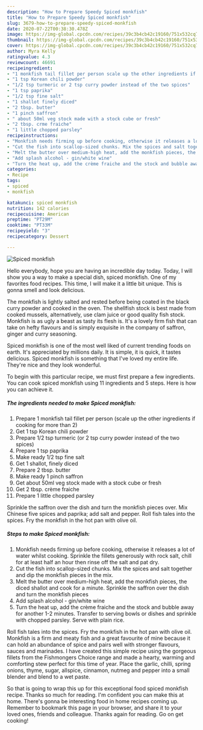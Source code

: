 ```yaml
---
description: "How to Prepare Speedy Spiced monkfish"
title: "How to Prepare Speedy Spiced monkfish"
slug: 3679-how-to-prepare-speedy-spiced-monkfish
date: 2020-07-22T00:38:30.478Z
image: https://img-global.cpcdn.com/recipes/39c3b4cb42c19160/751x532cq70/spiced-monkfish-recipe-main-photo.jpg
thumbnail: https://img-global.cpcdn.com/recipes/39c3b4cb42c19160/751x532cq70/spiced-monkfish-recipe-main-photo.jpg
cover: https://img-global.cpcdn.com/recipes/39c3b4cb42c19160/751x532cq70/spiced-monkfish-recipe-main-photo.jpg
author: Myra Kelly
ratingvalue: 4.3
reviewcount: 46691
recipeingredient:
- "1 monkfish tail fillet per person scale up the other ingredients if cooking for more than 2"
- "1 tsp Korean chili powder"
- "1/2 tsp turmeric or 2 tsp curry powder instead of the two spices"
- "1 tsp paprika"
- "1/2 tsp fine salt"
- "1 shallot finely diced"
- "2 tbsp. butter"
- "1 pinch saffron"
- " about 50ml veg stock made with a stock cube or fresh"
- "2 tbsp. crme fraiche"
- "1 little chopped parsley"
recipeinstructions:
- "Monkfish needs firming up before cooking, otherwise it releases a lot of water whilst cooking. Sprinkle the fillets generously with rock salt, chill for at least half an hour then rinse off the salt and pat dry."
- "Cut the fish into scallop-sized chunks. Mix the spices and salt together and dip the monkfish pieces in the mix."
- "Melt the butter over medium-high heat, add the monkfish pieces, the diced shallot and cook for a minute. Sprinkle the saffron over the dish and turn the monkfish pieces"
- "Add splash alcohol - gin/white wine"
- "Turn the heat up, add the crème fraiche and the stock and bubble away for another 1-2 minutes. Transfer to serving bowls or dishes and sprinkle with chopped parsley. Serve with plain rice."
categories:
- Recipe
tags:
- spiced
- monkfish

katakunci: spiced monkfish 
nutrition: 142 calories
recipecuisine: American
preptime: "PT29M"
cooktime: "PT33M"
recipeyield: "3"
recipecategory: Dessert

---
```



![Spiced monkfish](https://img-global.cpcdn.com/recipes/39c3b4cb42c19160/751x532cq70/spiced-monkfish-recipe-main-photo.jpg)

Hello everybody, hope you are having an incredible day today. Today, I will show you a way to make a special dish, spiced monkfish. One of my favorites food recipes. This time, I will make it a little bit unique. This is gonna smell and look delicious.

The monkfish is lightly salted and rested before being coated in the black curry powder and cooked in the oven. The shellfish stock is best made from cooked mussels, alternatively, use clam juice or good quality fish stock. Monkfish is as ugly a beast as tasty its flesh is. It&#39;s a lovely firm fish that can take on hefty flavours and is simply exquisite in the company of saffron, ginger and curry seasoning.

Spiced monkfish is one of the most well liked of current trending foods on earth. It's appreciated by millions daily. It is simple, it is quick, it tastes delicious. Spiced monkfish is something that I've loved my entire life. They're nice and they look wonderful.


To begin with this particular recipe, we must first prepare a few ingredients. You can cook spiced monkfish using 11 ingredients and 5 steps. Here is how you can achieve it.

<!--inarticleads1-->

##### The ingredients needed to make Spiced monkfish:

1. Prepare 1 monkfish tail fillet per person (scale up the other ingredients if cooking for more than 2)
1. Get 1 tsp Korean chili powder
1. Prepare 1/2 tsp turmeric (or 2 tsp curry powder instead of the two spices)
1. Prepare 1 tsp paprika
1. Make ready 1/2 tsp fine salt
1. Get 1 shallot, finely diced
1. Prepare 2 tbsp. butter
1. Make ready 1 pinch saffron
1. Get  about 50ml veg stock made with a stock cube or fresh
1. Get 2 tbsp. crème fraiche
1. Prepare 1 little chopped parsley


Sprinkle the saffron over the dish and turn the monkfish pieces over. Mix Chinese five spices and paprika; add salt and pepper. Roll fish tales into the spices. Fry the monkfish in the hot pan with olive oil. 

<!--inarticleads2-->

##### Steps to make Spiced monkfish:

1. Monkfish needs firming up before cooking, otherwise it releases a lot of water whilst cooking. Sprinkle the fillets generously with rock salt, chill for at least half an hour then rinse off the salt and pat dry.
1. Cut the fish into scallop-sized chunks. Mix the spices and salt together and dip the monkfish pieces in the mix.
1. Melt the butter over medium-high heat, add the monkfish pieces, the diced shallot and cook for a minute. Sprinkle the saffron over the dish and turn the monkfish pieces
1. Add splash alcohol - gin/white wine
1. Turn the heat up, add the crème fraiche and the stock and bubble away for another 1-2 minutes. Transfer to serving bowls or dishes and sprinkle with chopped parsley. Serve with plain rice.


Roll fish tales into the spices. Fry the monkfish in the hot pan with olive oil. Monkfish is a firm and meaty fish and a great favourite of mine because it can hold an abundance of spice and pairs well with stronger flavours, sauces and marinades. I have created this simple recipe using the gorgeous fillets from the Fishmongers Choice range and made a hearty, warming and comforting stew perfect for this time of year. Place the garlic, chilli, spring onions, thyme, sugar, allspice, cinnamon, nutmeg and pepper into a small blender and blend to a wet paste. 

So that is going to wrap this up for this exceptional food spiced monkfish recipe. Thanks so much for reading. I'm confident you can make this at home. There's gonna be interesting food in home recipes coming up. Remember to bookmark this page in your browser, and share it to your loved ones, friends and colleague. Thanks again for reading. Go on get cooking!
